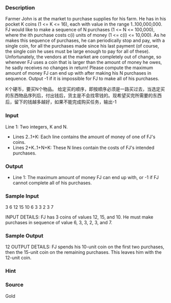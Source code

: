 
### Description
Farmer John is at the market to purchase supplies for his farm. He has in his pocket K coins (1 <= K <= 16), each with value in the range 1..100,000,000. FJ would like to make a sequence of N purchases (1 <= N <= 100,000), where the ith purchase costs c(i) units of money (1 <= c(i) <= 10,000). As he makes this sequence of purchases, he can periodically stop and pay, with a single coin, for all the purchases made since his last payment (of course, the single coin he uses must be large enough to pay for all of these). Unfortunately, the vendors at the market are completely out of change, so whenever FJ uses a coin that is larger than the amount of money he owes, he sadly receives no changes in return! Please compute the maximum amount of money FJ can end up with after making his N purchases in sequence. Output -1 if it is impossible for FJ to make all of his purchases. 

K个硬币，要买N个物品。
给定买的顺序，即按顺序必须是一路买过去，当选定买的东西物品序列后，付出钱后，货主是不会找零钱的。现希望买完所需要的东西后，留下的钱越多越好，如果不能完成购买任务，输出-1
### Input
Line 1: Two integers, K and N. 
* Lines 2..1+K: Each line contains the amount of money of one of FJ's coins. 
* Lines 2+K..1+N+K: These N lines contain the costs of FJ's intended purchases. 
### Output
* Line 1: The maximum amount of money FJ can end up with, or -1 if FJ cannot complete all of his purchases. 
### Sample Input
3 6
12
15
10
6
3
3
2
3
7

INPUT DETAILS: FJ has 3 coins of values 12, 15, and 10. He must make purchases in sequence of value 6, 3, 3, 2, 3, and 7. 

### Sample Output
12 
OUTPUT DETAILS: FJ spends his 10-unit coin on the first two purchases, then the 15-unit coin on the remaining purchases. This leaves him with the 12-unit coin. 
### Hint

### Source
Gold